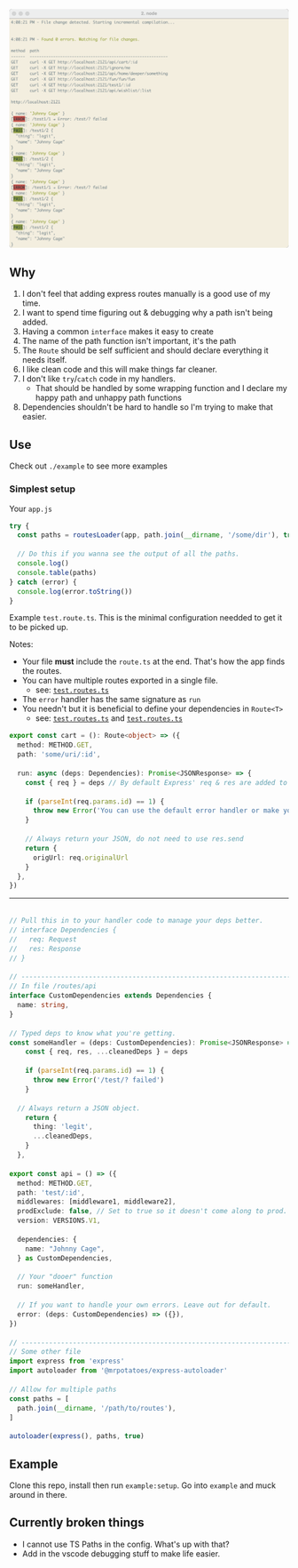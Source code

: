 <!--

"express-autoload-router": "^1.0.5",
"expressjs.routes.autoload": "^0.2.0"

https://developpaper.com/typescript-es6-promise-recursively-traverses-files-in-folders/

https://github.com/tranvansang/middleware-async

-- ALIASES
https://www.npmjs.com/package/module-alias

-- APPLY FP-TS TO EXPRESS
https://hvalls.dev/posts/intro-functional-fpts

-- ROLLUP & TYPESCRIPT
https://github.com/alex1504/generator-rollup-tslib-starter
https://github.com/alexjoverm/typescript-library-starter
https://github.com/rollup/rollup-starter-lib
https://github.com/ezolenko/rollup-plugin-typescript2

-- TESTING
https://www.npmjs.com/package/@jest-mock/express

-->

![](./example/screenie.png)

## Why
1. I don't feel that adding express routes manually is a good use of my time.
1. I want to spend time figuring out & debugging why a path isn't being added.
1. Having a common `interface` makes it easy to create
1. The name of the path function isn't important, it's the path
1. The `Route` should be self sufficient and should declare everything it needs itself.
1. I like clean code and this will make things far cleaner.
1. I don't like `try`/`catch` code in my handlers.
    * That should be handled by some wrapping function and I declare my happy path and unhappy path functions
1. Dependencies shouldn't be hard to handle so I'm trying to make that easier.

## Use
Check out `./example` to see more examples
### Simplest setup
Your `app.js`
```ts
try {
  const paths = routesLoader(app, path.join(__dirname, '/some/dir'), true)

  // Do this if you wanna see the output of all the paths.
  console.log()
  console.table(paths)
} catch (error) {
  console.log(error.toString())
}
```

Example `test.route.ts`. This is the minimal configuration needded to get it to be picked up.

Notes: 
* Your file **must** include the `route.ts` at the end. That's how the app finds the routes.
* You can have multiple routes exported in a single file.
    * see: [`test.routes.ts`](./tests/mocks/test.routes.ts)
* The `error` handler has the same signature as `run`
* You needn't but it is beneficial to define your dependencies in `Route<T>`
    * see: [`test.routes.ts`](./tests/mocks/test.routes.ts#L7) and [`test.routes.ts`](./tests/mocks/test.routes.ts#L44)

```ts
export const cart = (): Route<object> => ({
  method: METHOD.GET,
  path: 'some/uri/:id',

  run: async (deps: Dependencies): Promise<JSONResponse> => {
    const { req } = deps // By default Express' req & res are added to deps.

    if (parseInt(req.params.id) == 1) {
      throw new Error('You can use the default error handler or make your own')
    }

    // Always return your JSON, do not need to use res.send
    return {
      origUrl: req.originalUrl
    }
  },
})
```

-----------------------------------------------------------------------------------------------------------------------------------------------
```ts

// Pull this in to your handler code to manage your deps better.
// interface Dependencies {
//   req: Request
//   res: Response
// }

// ----------------------------------------------------------------------
// In file /routes/api
interface CustomDependencies extends Dependencies {
  name: string,
}

// Typed deps to know what you're getting.
const someHandler = (deps: CustomDependencies): Promise<JSONResponse> => {
    const { req, res, ...cleanedDeps } = deps

    if (parseInt(req.params.id) == 1) {
      throw new Error('/test/? failed')
    }

  // Always return a JSON object.
    return {
      thing: 'legit',
      ...cleanedDeps,
    }
  },

export const api = () => ({
  method: METHOD.GET,
  path: 'test/:id',
  middlewares: [middleware1, middleware2],
  prodExclude: false, // Set to true so it doesn't come along to prod.
  version: VERSIONS.V1,

  dependencies: {
    name: "Johnny Cage",
  } as CustomDependencies,

  // Your "dooer" function
  run: someHandler,

  // If you want to handle your own errors. Leave out for default.
  error: (deps: CustomDependencies) => ({}),
})

// ----------------------------------------------------------------------
// Some other file
import express from 'express'
import autoloader from '@mrpotatoes/express-autoloader'

// Allow for multiple paths
const paths = [
  path.join(__dirname, '/path/to/routes'),
]

autoloader(express(), paths, true)
```

## Example
Clone this repo, install then run `example:setup`.
Go into `example` and muck around in there.

## Currently broken things
- I cannot use TS Paths in the config. What's up with that?
- Add in the vscode debugging stuff to make life easier.